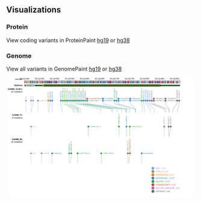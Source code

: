 ## Visualizations
### Protein
View coding variants in ProteinPaint [hg19](https://morinlab.github.io/LLMPP/GAMBL/HIST1H2AC_protein.html)  or [hg38](https://morinlab.github.io/LLMPP/GAMBL/HIST1H2AC_protein_hg38.html)

### Genome
View all variants in GenomePaint [hg19](https://morinlab.github.io/LLMPP/GAMBL/HIST1H2AC.html)  or [hg38](https://morinlab.github.io/LLMPP/GAMBL/HIST1H2AC_hg38.html)

![](images/proteinpaint/HIST1H2AC.svg)

